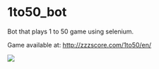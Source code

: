 # 1to50_bot
Bot that plays 1 to 50 game using selenium.

Game available at: http://zzzscore.com/1to50/en/

![](example.gif)
